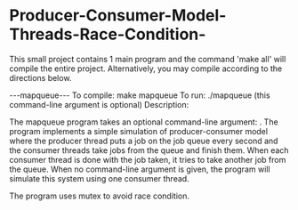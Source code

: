 # Producer-Consumer-Model-Threads-Race-Condition-

This small project contains 1 main program and the command 'make all' will compile the entire project. Alternatively, you may compile according to the directions below.

---mapqueue---
To compile: make mapqueue
To run: ./mapqueue <number of consumer threads> (this command-line argument is optional)
Description:

The mapqueue program takes an optional command-line argument: <number of consumer threads>. The program implements a simple simulation of producer-consumer model where the producer thread puts a job on the job queue every second and the consumer threads take jobs from the queue and finish them. When each consumer thread is done with the job taken, it tries to take another job from the queue. When no command-line argument is given, the program will simulate this system using one consumer thread.

The program uses mutex to avoid race condition. 
